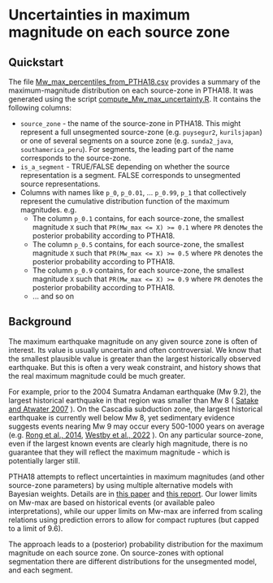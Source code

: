 # Uncertainties in maximum magnitude on each source zone

## Quickstart

The file [Mw_max_percentiles_from_PTHA18.csv](Mw_max_percentiles_from_PTHA18.csv) provides a summary of the maximum-magnitude distribution on each source-zone in PTHA18. It was generated using the script [compute_Mw_max_uncertainty.R](compute_Mw_max_uncertainty.R). It contains the following columns:
* `source_zone` - the name of the source-zone in PTHA18. This might represent a full unsegmented source-zone (e.g. `puysegur2`, `kurilsjapan`) or one of several segments on a source zone (e.g. `sunda2_java`, `southamerica_peru`). For segments, the leading part of the name corresponds to the source-zone. 
* `is_a_segment` - TRUE/FALSE depending on whether the source representation is a segment. FALSE corresponds to unsegmented source representations.
* Columns with names like `p_0`, `p_0.01`, ... `p_0.99`, `p_1` that collectively represent the cumulative distribution function of the maximum magnitudes. e.g.
  * The column `p_0.1` contains, for each source-zone, the smallest magnitude `X` such that `PR(Mw_max <= X) >= 0.1` where `PR` denotes the posterior probability according to PTHA18. 
  * The column `p_0.5` contains, for each source-zone, the smallest magnitude `X` such that `PR(Mw_max <= X) >= 0.5` where `PR` denotes the posterior probability according to PTHA18. 
  * The column `p_0.9` contains, for each source-zone, the smallest magnitude `X` such that `PR(Mw_max <= X) >= 0.9` where `PR` denotes the posterior probability according to PTHA18. 
  * ... and so on

## Background 

The maximum earthquake magnitude on any given source zone is often of interest. Its value is usually uncertain and often controversial. We know that the smallest plausible value is greater than the largest historically observed earthquake. But this is often a very weak constraint, and history shows that the real maximum magnitude could be much greater. 

For example, prior to the 2004 Sumatra Andaman earthquake (Mw 9.2), the largest historical earthquake in that region was smaller than Mw 8 ( [Satake and Atwater 2007](https://doi.org/10.1146/annurev.earth.35.031306.140302) ). On the Cascadia subduction zone, the largest historical earthquake is currently well below Mw 8, yet sedimentary evidence suggests events nearing Mw 9 may occur every 500-1000 years on average (e.g. [Rong et al., 2014](http://www.bssaonline.org/content/104/5/2359.abstract), [Westby et al., 2022](https://doi.org/10.2138/gselements.18.4.251) ). On any particular source-zone, even if the largest known events are clearly high magnitude, there is no guarantee that they will reflect the maximum magnitude - which is potentially larger still. 

PTHA18 attempts to reflect uncertainties in maximum magnitudes (and other source-zone parameters) by using multiple alternative models with Bayesian weights. Details are in [this paper](https://doi.org/10.1007/s00024-019-02299-w) and [this report](http://dx.doi.org/10.11636/Record.2018.041). Our lower limits on Mw-max are based on historical events (or available paleo interpretations), while our upper limits on Mw-max are inferred from scaling relations using prediction errors to allow for compact ruptures (but capped to a limit of 9.6).

The approach leads to a (posterior) probability distribution for the maximum magnitude on each source zone. On source-zones with optional segmentation there are different distributions for the unsegmented model, and each segment.



